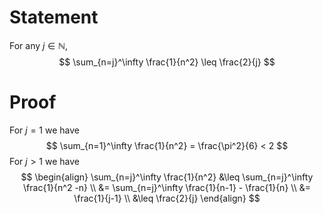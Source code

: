 # Statement

For any $j \in \mathbb{N}$,
$$
\sum_{n=j}^\infty \frac{1}{n^2} \leq \frac{2}{j}
$$
# Proof

For $j=1$ we have
$$
\sum_{n=1}^\infty \frac{1}{n^2} = \frac{\pi^2}{6} < 2
$$
For $j > 1$ we have
$$
\begin{align}
\sum_{n=j}^\infty \frac{1}{n^2} &\leq \sum_{n=j}^\infty \frac{1}{n^2 -n} \\
&= \sum_{n=j}^\infty \frac{1}{n-1} - \frac{1}{n} \\
&= \frac{1}{j-1}  \\
&\leq \frac{2}{j}
\end{align}
$$
